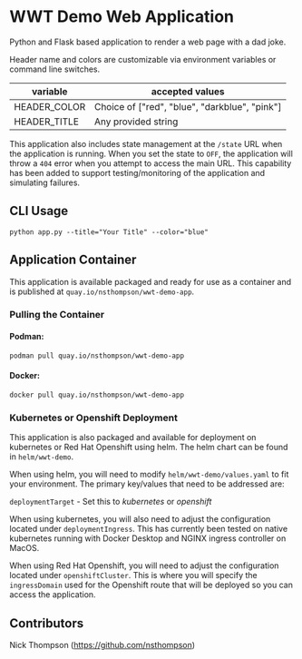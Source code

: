 # WWT Demo Web Application

Python and Flask based application to render a web page with a dad joke.

Header name and colors are customizable via environment variables or command line switches.

| variable | accepted values |
| --- | --- |
| HEADER_COLOR | Choice of ["red", "blue", "darkblue", "pink"] |
| HEADER_TITLE | Any provided string |

This application also includes state management at the `/state` URL when the application is running.  When you set the state to `OFF`, the application will throw a `404` error when you attempt to access the main URL.  This capability has been added to support testing/monitoring of the application and simulating failures.

## CLI Usage

```shell
python app.py --title="Your Title" --color="blue"
```

## Application Container

This application is available packaged and ready for use as a container and is published at `quay.io/nsthompson/wwt-demo-app`.

### Pulling the Container

#### Podman:

```shell
podman pull quay.io/nsthompson/wwt-demo-app
```

#### Docker:

```shell
docker pull quay.io/nsthompson/wwt-demo-app
```

### Kubernetes or Openshift Deployment

This application is also packaged and available for deployment on kubernetes or Red Hat Openshift using helm.  The helm chart can be found in `helm/wwt-demo`.

When using helm, you will need to modify `helm/wwt-demo/values.yaml` to fit your environment.  The primary key/values that need to be addressed are:

`deploymentTarget` - Set this to *kubernetes* or *openshift*

When using kubernetes, you will also need to adjust the configuration located under `deploymentIngress`.  This has currently been tested on native kubernetes running with Docker Desktop and NGINX ingress controller on MacOS.

When using Red Hat Openshift, you will need to adjust the configuration located under `openshiftCluster`.  This is where you will specify the `ingressDomain` used for the Openshift route that will be deployed so you can access the application.

## Contributors

Nick Thompson (<https://github.com/nsthompson>)
